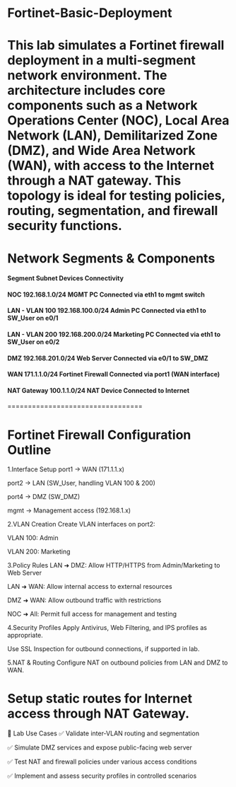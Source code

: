 # Fortinet-Basic-Deployment #
This lab simulates a Fortinet firewall deployment in a multi-segment network environment. The architecture includes core components such as a Network Operations Center (NOC), Local Area Network (LAN), Demilitarized Zone (DMZ), and Wide Area Network (WAN), with access to the Internet through a NAT gateway. This topology is ideal for testing policies, routing, segmentation, and firewall security functions.
=================================
# Network Segments & Components
#### Segment Subnet  Devices Connectivity
#### NOC 192.168.1.0/24  MGMT PC Connected via eth1 to mgmt switch
#### LAN - VLAN 100  192.168.100.0/24    Admin PC    Connected via eth1 to SW_User on e0/1
#### LAN - VLAN 200  192.168.200.0/24    Marketing PC    Connected via eth1 to SW_User on e0/2
#### DMZ 192.168.201.0/24    Web Server  Connected via e0/1 to SW_DMZ
#### WAN 171.1.1.0/24    Fortinet Firewall   Connected via port1 (WAN interface)
#### NAT Gateway 100.1.1.0/24    NAT Device  Connected to Internet
=================================
# Fortinet Firewall Configuration Outline
1.Interface Setup
port1 → WAN (171.1.1.x)

port2 → LAN (SW_User, handling VLAN 100 & 200)

port4 → DMZ (SW_DMZ)

mgmt → Management access (192.168.1.x)

2.VLAN Creation
Create VLAN interfaces on port2:

VLAN 100: Admin

VLAN 200: Marketing

3.Policy Rules
LAN ➜ DMZ: Allow HTTP/HTTPS from Admin/Marketing to Web Server

LAN ➜ WAN: Allow internal access to external resources

DMZ ➜ WAN: Allow outbound traffic with restrictions

NOC ➜ All: Permit full access for management and testing

4.Security Profiles
Apply Antivirus, Web Filtering, and IPS profiles as appropriate.

Use SSL Inspection for outbound connections, if supported in lab.

5.NAT & Routing
Configure NAT on outbound policies from LAN and DMZ to WAN.

Setup static routes for Internet access through NAT Gateway.
====================================
🧪 Lab Use Cases
✅ Validate inter-VLAN routing and segmentation

✅ Simulate DMZ services and expose public-facing web server

✅ Test NAT and firewall policies under various access conditions

✅ Implement and assess security profiles in controlled scenarios



